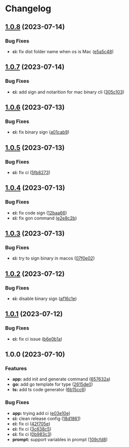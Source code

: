 # Changelog

## [1.0.8](https://github.com/PromptPal/cli/compare/v1.0.7...v1.0.8) (2023-07-14)


### Bug Fixes

* **ci:** fix dist folder name when os is Mac ([e5a5c48](https://github.com/PromptPal/cli/commit/e5a5c48eda6b6f7d9ac6269ae8fbe0796d5ae185))

## [1.0.7](https://github.com/PromptPal/cli/compare/v1.0.6...v1.0.7) (2023-07-14)


### Bug Fixes

* **ci:** add sign and notarition for mac binary cli ([305c103](https://github.com/PromptPal/cli/commit/305c1035b8a25e1c358d4086de8c068c95171ea0))

## [1.0.6](https://github.com/PromptPal/cli/compare/v1.0.5...v1.0.6) (2023-07-13)


### Bug Fixes

* **ci:** fix binary sign ([a01cab9](https://github.com/PromptPal/cli/commit/a01cab9c7b6815d3361bf0bce338d52e7424964a))

## [1.0.5](https://github.com/PromptPal/cli/compare/v1.0.4...v1.0.5) (2023-07-13)


### Bug Fixes

* **ci:** fix ci ([5fb8273](https://github.com/PromptPal/cli/commit/5fb827380a1e1ef497524929d6f627ecf562052d))

## [1.0.4](https://github.com/PromptPal/cli/compare/v1.0.3...v1.0.4) (2023-07-13)


### Bug Fixes

* **ci:** fix code sign ([12baa66](https://github.com/PromptPal/cli/commit/12baa668628ea143c2cc61a3baeeae5e647a9007))
* **ci:** fix gon command ([e2e8c2b](https://github.com/PromptPal/cli/commit/e2e8c2b513f5cd2880b7ae1c8a2af065fde3fd34))

## [1.0.3](https://github.com/PromptPal/cli/compare/v1.0.2...v1.0.3) (2023-07-13)


### Bug Fixes

* **ci:** try to sign binary in macos ([07f0e02](https://github.com/PromptPal/cli/commit/07f0e02c1ae3a54e8315d259dc2ff08c8d6852eb))

## [1.0.2](https://github.com/PromptPal/cli/compare/v1.0.1...v1.0.2) (2023-07-12)


### Bug Fixes

* **ci:** disable binary sign ([af16c1e](https://github.com/PromptPal/cli/commit/af16c1efc4927fc6d8d32b5c9196ec20358d3cf1))

## [1.0.1](https://github.com/PromptPal/cli/compare/v1.0.0...v1.0.1) (2023-07-12)


### Bug Fixes

* **ci:** fix ci issue ([b6e0b1a](https://github.com/PromptPal/cli/commit/b6e0b1a6e243a01edb87b570f08f30034669fcc8))

## 1.0.0 (2023-07-10)


### Features

* **app:** add init and generate command ([657632a](https://github.com/PromptPal/cli/commit/657632a729bac7f25dbd674f657efd3b9dcd681e))
* **go:** add go template for type ([2615de0](https://github.com/PromptPal/cli/commit/2615de0094b94d02524a4c31f5806bd9e2b6e62a))
* **ts:** add ts code generator ([6b15cc6](https://github.com/PromptPal/cli/commit/6b15cc66f12d9bbac73fc8f8dfb2e624d01cfdfb))


### Bug Fixes

* **app:** trying add ci ([e03e10e](https://github.com/PromptPal/cli/commit/e03e10eff590b7d6f70633690cdfdcf4f61b2e12))
* **ci:** clean release config ([18d1861](https://github.com/PromptPal/cli/commit/18d186135d9f0e77f7f3efe80c85117f3b2aef9f))
* **ci:** fix ci ([42f705e](https://github.com/PromptPal/cli/commit/42f705e262c20dedb8831db95852029dcd742c47))
* **ci:** fix ci ([3c638c5](https://github.com/PromptPal/cli/commit/3c638c5314d7cd4ebbb7596807245022a0d30855))
* **ci:** fix ci ([0b983c3](https://github.com/PromptPal/cli/commit/0b983c30bfa40f9b8f68e21e42cd14413f76e103))
* **prompt:** support variables in prompt ([109cfd8](https://github.com/PromptPal/cli/commit/109cfd88f22505051758f19ef5ba89d335b52cf9))
